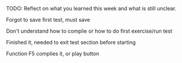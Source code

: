 TODO: Reflect on what you learned this week and what is still unclear.

Forgot to save first test, must save

Don't understand how to complie or how to do first exercise/run test

Finished it, needed to exit test section before starting

Function F5 complies it, or play button


